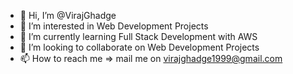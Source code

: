 - 👋 Hi, I’m @VirajGhadge
- 👀 I’m interested in Web Development Projects 
- 🌱 I’m currently learning Full Stack Development with AWS
- 💞️ I’m looking to collaborate on Web Development Projects  
- 📫 How to reach me => mail me on virajghadge1999@gmail.com

<!---
VirajGhadge/VirajGhadge is a ✨ special ✨ repository because its `README.md` (this file) appears on your GitHub profile.
You can click the Preview link to take a look at your changes.
--->
